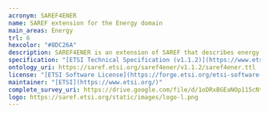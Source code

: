 ```yaml
--- 
acronym: SAREF4ENER
name: SAREF extension for the Energy domain
main_areas: Energy
trl: 6
hexcolor: "#8DC26A"
description: SAREF4ENER is an extension of SAREF that describes energy flexibility that customers can offer to the Smart Grid to manage their smart home devices by means of a Customer Energy Manager (CEM), which is a logical function for optimizing energy consumption and/or production that can reside either in the home gateway or in the cloud. Energy flexibility is expressed in SAREF4ENER in terms of power profiles exposed by devices to the CEM.
specification: "[ETSI Technical Specification (v1.1.2)](https://www.etsi.org/deliver/etsi_ts/103400_103499/10341001/01.01.02_60/ts_10341001v010102p.pdf), [SAREF4ENER Overview](https://saref.etsi.org/saref4ener), [SAREF4ENER Overview v1.1.2](https://saref.etsi.org/saref4ener/v1.1.2/)"
ontology_uri: https://saref.etsi.org/saref4ener/v1.1.2/saref4ener.ttl
license: "[ETSI Software License](https://forge.etsi.org/etsi-software-license)"
maintainer: "[ETSI](https://www.etsi.org/)"
complete_survey_uri: https://drive.google.com/file/d/1oDRxBGEaNOp115cNtiYzgmsqaspVP5m3/view
logo: https://saref.etsi.org/static/images/logo-l.png
--- 
```

